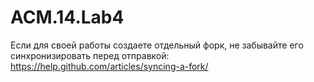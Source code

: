 ACM.14.Lab4
===========
Если для своей работы создаете отдельный форк, не забывайте его синхронизировать перед отправкой:
https://help.github.com/articles/syncing-a-fork/
